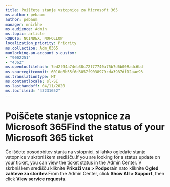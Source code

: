 ```yaml
---
title: Poiščete stanje vstopnice za Microsoft 365
ms.author: pebaum
author: pebaum
manager: mnirkhe
ms.audience: Admin
ms.topic: article
ROBOTS: NOINDEX, NOFOLLOW
localization_priority: Priority
ms.collection: Adm_O365
munlocking-an-account s.custom:
- "9002251"
- "4362"
ms.openlocfilehash: 7ed2f94a74eb38c72f77740a75b7d6b008adc6bd
ms.sourcegitcommit: 6010e6b55f6d3057f9038979cda3987df12aae93
ms.translationtype: HT
ms.contentlocale: sl-SI
ms.lasthandoff: 04/11/2020
ms.locfileid: "43231652"
---
```

# <a name="find-the-status-of-your-microsoft-365-ticket"></a><span data-ttu-id="83d1f-102">Poiščete stanje vstopnice za Microsoft 365</span><span class="sxs-lookup"><span data-stu-id="83d1f-102">Find the status of your Microsoft 365 ticket</span></span>

<span data-ttu-id="83d1f-103">Če iščete posodobitev stanja na vstopnici, si lahko ogledate stanje vstopnice v skrbniškem središču.</span><span class="sxs-lookup"><span data-stu-id="83d1f-103">If you are looking for a status update on your ticket, you can view the ticket status in the Admin Center.</span></span> <span data-ttu-id="83d1f-104">V skrbniškem središču kliknite **Prikaži vse > Podpora**in nato kliknite **Ogled zahteve za storitev**.</span><span class="sxs-lookup"><span data-stu-id="83d1f-104">From the Admin Center, click **Show All > Support**, then click **View service requests**.</span></span>

